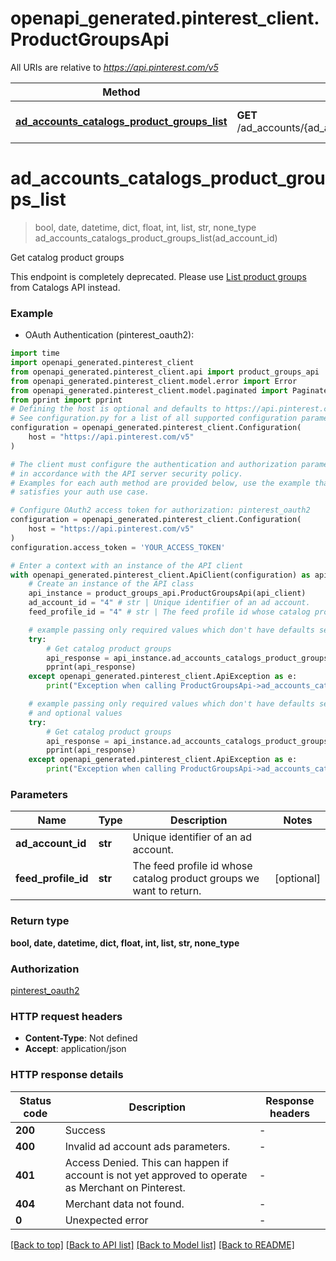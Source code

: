 # openapi_generated.pinterest_client.ProductGroupsApi

All URIs are relative to *https://api.pinterest.com/v5*

Method | HTTP request | Description
------------- | ------------- | -------------
[**ad_accounts_catalogs_product_groups_list**](ProductGroupsApi.md#ad_accounts_catalogs_product_groups_list) | **GET** /ad_accounts/{ad_account_id}/product_groups/catalogs | Get catalog product groups


# **ad_accounts_catalogs_product_groups_list**
> bool, date, datetime, dict, float, int, list, str, none_type ad_accounts_catalogs_product_groups_list(ad_account_id)

Get catalog product groups

This endpoint is completely deprecated. Please use <a href='/docs/api/v5/#operation/catalogs_product_groups/list'>List product groups</a> from Catalogs API instead.

### Example

* OAuth Authentication (pinterest_oauth2):

```python
import time
import openapi_generated.pinterest_client
from openapi_generated.pinterest_client.api import product_groups_api
from openapi_generated.pinterest_client.model.error import Error
from openapi_generated.pinterest_client.model.paginated import Paginated
from pprint import pprint
# Defining the host is optional and defaults to https://api.pinterest.com/v5
# See configuration.py for a list of all supported configuration parameters.
configuration = openapi_generated.pinterest_client.Configuration(
    host = "https://api.pinterest.com/v5"
)

# The client must configure the authentication and authorization parameters
# in accordance with the API server security policy.
# Examples for each auth method are provided below, use the example that
# satisfies your auth use case.

# Configure OAuth2 access token for authorization: pinterest_oauth2
configuration = openapi_generated.pinterest_client.Configuration(
    host = "https://api.pinterest.com/v5"
)
configuration.access_token = 'YOUR_ACCESS_TOKEN'

# Enter a context with an instance of the API client
with openapi_generated.pinterest_client.ApiClient(configuration) as api_client:
    # Create an instance of the API class
    api_instance = product_groups_api.ProductGroupsApi(api_client)
    ad_account_id = "4" # str | Unique identifier of an ad account.
    feed_profile_id = "4" # str | The feed profile id whose catalog product groups we want to return. (optional)

    # example passing only required values which don't have defaults set
    try:
        # Get catalog product groups
        api_response = api_instance.ad_accounts_catalogs_product_groups_list(ad_account_id)
        pprint(api_response)
    except openapi_generated.pinterest_client.ApiException as e:
        print("Exception when calling ProductGroupsApi->ad_accounts_catalogs_product_groups_list: %s\n" % e)

    # example passing only required values which don't have defaults set
    # and optional values
    try:
        # Get catalog product groups
        api_response = api_instance.ad_accounts_catalogs_product_groups_list(ad_account_id, feed_profile_id=feed_profile_id)
        pprint(api_response)
    except openapi_generated.pinterest_client.ApiException as e:
        print("Exception when calling ProductGroupsApi->ad_accounts_catalogs_product_groups_list: %s\n" % e)
```


### Parameters

Name | Type | Description  | Notes
------------- | ------------- | ------------- | -------------
 **ad_account_id** | **str**| Unique identifier of an ad account. |
 **feed_profile_id** | **str**| The feed profile id whose catalog product groups we want to return. | [optional]

### Return type

**bool, date, datetime, dict, float, int, list, str, none_type**

### Authorization

[pinterest_oauth2](../README.md#pinterest_oauth2)

### HTTP request headers

 - **Content-Type**: Not defined
 - **Accept**: application/json


### HTTP response details

| Status code | Description | Response headers |
|-------------|-------------|------------------|
**200** | Success |  -  |
**400** | Invalid ad account ads parameters. |  -  |
**401** | Access Denied. This can happen if account is not yet approved to operate as Merchant on Pinterest. |  -  |
**404** | Merchant data not found. |  -  |
**0** | Unexpected error |  -  |

[[Back to top]](#) [[Back to API list]](../README.md#documentation-for-api-endpoints) [[Back to Model list]](../README.md#documentation-for-models) [[Back to README]](../README.md)

